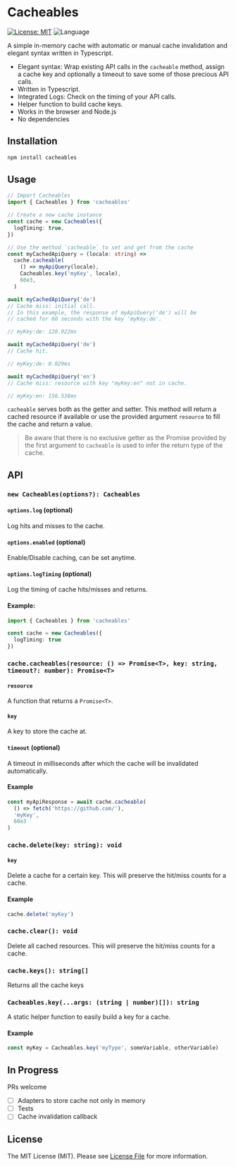 # Cacheables

[![License: MIT](https://img.shields.io/badge/License-MIT-yellow.svg)](https://opensource.org/licenses/MIT)
![Language](https://img.shields.io/github/languages/top/grischaerbe/cacheables)

A simple in-memory cache with automatic or manual cache invalidation and elegant syntax written in Typescript.

- Elegant syntax: Wrap existing API calls in the `cacheable` method, assign a cache key and optionally a timeout to save some of those precious API calls.
- Written in Typescript.
- Integrated Logs: Check on the timing of your API calls.
- Helper function to build cache keys.
- Works in the browser and Node.js
- No dependencies

## Installation

```bash
npm install cacheables
```

## Usage

```ts
// Import Cacheables
import { Cacheables } from 'cacheables'

// Create a new cache instance
const cache = new Cacheables({
  logTiming: true,
})

// Use the method `cacheable` to set and get from the cache
const myCachedApiQuery = (locale: string) =>
  cache.cacheable(
    () => myApiQuery(locale),
    Cacheables.key('myKey', locale),
    60e3,
  )

await myCachedApiQuery('de')
// Cache miss: initial call.
// In this example, the response of myApiQuery('de') will be
// cached for 60 seconds with the key 'myKey:de'.

// myKey:de: 120.922ms

await myCachedApiQuery('de')
// Cache hit.

// myKey:de: 0.029ms

await myCachedApiQuery('en')
// Cache miss: resource with key "myKey:en" not in cache.

// myKey:en: 156.538ms
```

`cacheable` serves both as the getter and setter. This method will return a cached resource if available or use the provided argument `resource` to fill the cache and return a value.

> Be aware that there is no exclusive getter as the Promise provided by the first argument to `cacheable` is used to infer the return type of the cache.

## API

### `new Cacheables(options?): Cacheables`

#### `options.log` (optional)

Log hits and misses to the cache.

#### `options.enabled` (optional)

Enable/Disable caching, can be set anytime.

#### `options.logTiming` (optional)

Log the timing of cache hits/misses and returns.

#### Example:

```ts
import { Cacheables } from 'cacheables'

const cache = new Cacheables({
  logTiming: true
})
```

### `cache.cacheables(resource: () => Promise<T>, key: string, timeout?: number): Promise<T>`

#### `resource`

A function that returns a `Promise<T>`.

#### `key`

A key to store the cache at.

#### `timeout` (optional)

A timeout in milliseconds after which the cache will be invalidated automatically.

#### Example

```ts
const myApiResponse = await cache.cacheable(
  () => fetch('https://github.com/'),
  'myKey',
  60e3
)
```

### `cache.delete(key: string): void`

#### `key`

Delete a cache for a certain key. This will preserve the hit/miss counts for a cache.

#### Example

```ts
cache.delete('myKey')
```

### `cache.clear(): void`

Delete all cached resources. This will preserve the hit/miss counts for a cache.

### `cache.keys(): string[]`

Returns all the cache keys

### `Cacheables.key(...args: (string | number)[]): string`

A static helper function to easily build a key for a cache.

#### Example

```ts
const myKey = Cacheables.key('myType', someVariable, otherVariable)
```

## In Progress

PRs welcome

- [ ] Adapters to store cache not only in memory
- [ ] Tests
- [ ] Cache invalidation callback

## License

The MIT License (MIT). Please see [License File](LICENSE.md) for more information.